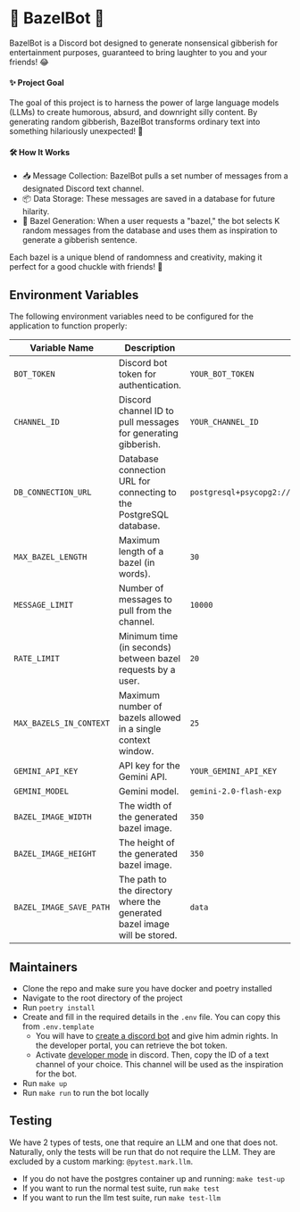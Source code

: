 # 🎉 BazelBot 🤖

BazelBot is a Discord bot designed to generate nonsensical gibberish for entertainment purposes, guaranteed to bring laughter to you and your friends! 😂

#### ✨ Project Goal

The goal of this project is to harness the power of large language models (LLMs) to create humorous, absurd, and downright silly content. By generating random gibberish, BazelBot transforms ordinary text into something hilariously unexpected! 🤪

#### 🛠️ How It Works
- 📥 Message Collection: BazelBot pulls a set number of messages from a designated Discord text channel.
- 📦 Data Storage: These messages are saved in a database for future hilarity.
- 🎲 Bazel Generation: When a user requests a "bazel," the bot selects K random messages from the database and uses them as inspiration to generate a gibberish sentence.

Each bazel is a unique blend of randomness and creativity, making it perfect for a good chuckle with friends! 🤩

## Environment Variables

The following environment variables need to be configured for the application to function properly:

| Variable Name              | Description                                                                                 | Default Value                                       |
|----------------------------|---------------------------------------------------------------------------------------------|--------------------------------------------------|
| `BOT_TOKEN`                | Discord bot token for authentication.                                                      | `YOUR_BOT_TOKEN`                                 |
| `CHANNEL_ID`               | Discord channel ID to pull messages for generating gibberish.                              | `YOUR_CHANNEL_ID`                             |
| `DB_CONNECTION_URL`        | Database connection URL for connecting to the PostgreSQL database.                         | `postgresql+psycopg2://postgres:postgres@localhost:5432/bazelbot_db` |
| `MAX_BAZEL_LENGTH`         | Maximum length of a bazel (in words).                                                      | `30`                                             |
| `MESSAGE_LIMIT`            | Number of messages to pull from the channel.                                               | `10000`                                          |
| `RATE_LIMIT`               | Minimum time (in seconds) between bazel requests by a user.                                      | `20`                                             |
| `MAX_BAZELS_IN_CONTEXT`    | Maximum number of bazels allowed in a single context window.                                       | `25`                                             |
| `GEMINI_API_KEY`           | API key for the Gemini API.                                                                | `YOUR_GEMINI_API_KEY`                            |
| `GEMINI_MODEL`             | Gemini model.                                              | `gemini-2.0-flash-exp`                           |
| `BAZEL_IMAGE_WIDTH`             | The width of the generated bazel image.                                              | `350`                           |
| `BAZEL_IMAGE_HEIGHT`             | The height of the generated bazel image.                                              | `350`                           |
| `BAZEL_IMAGE_SAVE_PATH`             | The path to the directory where the generated bazel image will be stored.                                             | `data`                           |


## Maintainers

* Clone the repo and make sure you have docker and poetry installed
* Navigate to the root directory of the project
* Run `poetry install`
* Create and fill in the required details in the `.env` file. You can copy this from `.env.template`
  * You will have to [create a discord bot](https://discordpy.readthedocs.io/en/stable/discord.html) and give him admin rights.
    In the developer portal, you can retrieve the bot token.
  * Activate [developer mode](https://support-dev.discord.com/hc/en-us/articles/360028717192-Where-can-I-find-my-Application-Team-Server-ID) in discord.
    Then, copy the ID of a text channel of your choice. This channel will be used as the inspiration for the bot.
* Run `make up`
* Run `make run` to run the bot locally


## Testing
We have 2 types of tests, one that require an LLM and one that does not.
Naturally, only the tests will be run that do not require the LLM.
They are excluded by a custom marking: `@pytest.mark.llm`.

* If you do not have the postgres container up and running: `make test-up`
* If you want to run the normal test suite, run `make test`
* If you want to run the llm test suite, run `make test-llm`
